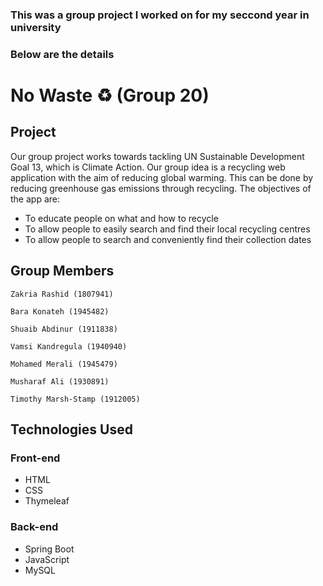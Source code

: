### This was a group project I worked on for my seccond year in university
### Below are the details


# No Waste ♻️ (Group 20)
## Project
Our group project works towards tackling UN Sustainable Development Goal 13, which is Climate Action. Our group idea is a recycling web application with the aim of reducing global warming. This can be done by reducing greenhouse gas emissions through recycling. The objectives of the app are:
* To educate people on what and how to recycle
* To allow people to easily search and find their local recycling centres
* To allow people to search and conveniently find their collection dates
## Group Members
```
Zakria Rashid (1807941)
```

```
Bara Konateh (1945482)
```

```
Shuaib Abdinur (1911838)
```

```
Vamsi Kandregula (1940940)
```

```
Mohamed Merali (1945479)
```

```
Musharaf Ali (1930891)
```

```
Timothy Marsh-Stamp (1912005)
```
## Technologies Used
### Front-end
* HTML
* CSS
* Thymeleaf
### Back-end
* Spring Boot
* JavaScript
* MySQL
